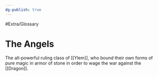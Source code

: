 ```yaml
---
dg-publish: true
---
```

#Extra/Glossary 
# The Angels

The all-powerful ruling class of [[Ylem]], who bound their own forms of pure magic in armor of stone in order to wage the war against the [[Dragon]].
